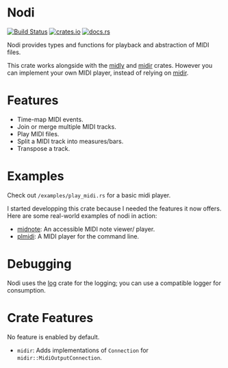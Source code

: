 # Nodi

[![Build Status](https://github.com/insomnimus/nodi/actions/workflows/main.yml/badge.svg)](https://github.com/insomnimus/nodi/actions)
 [![crates.io](https://img.shields.io/crates/v/nodi.svg)](https://crates.io/crates/nodi)
 [![docs.rs](https://docs.rs/nodi/badge.svg)](https://docs.rs/nodi/)

Nodi provides types and functions for playback and abstraction of MIDI files.
 
This crate works alongside with the [midly][] and [midir][] crates. 
However you can implement your own MIDI player, instead of relying on [midir][].

# Features

-	Time-map MIDI events.
-	Join or merge multiple MIDI tracks.
-	Play MIDI files.
 -	Split a MIDI track into measures/bars.
-	Transpose a track.

# Examples
Check out `/examples/play_midi.rs` for a basic midi player.

I started developping this crate because I needed the features it now offers.
Here are some real-world examples of nodi in action:

-	[midnote][]: An accessible MIDI note viewer/ player.
-	[plmidi][]: A MIDI player for the command line.

# Debugging
Nodi uses the [log][] crate for the logging; you can use a compatible logger for consumption.

# Crate Features
No feature is enabled by default.

-  `midir`: Adds implementations of `Connection` for `midir::MidiOutputConnection`.

[midir]: https://crates.io/crates/midir
[midly]: https://crates.io/crates/midly
[plmidi]: https://github.com/insomnimus/plmidi
[midnote]: https://github.com/insomnimus/midnote
[log]: https://docs.rs/log/0.4.14/log/
